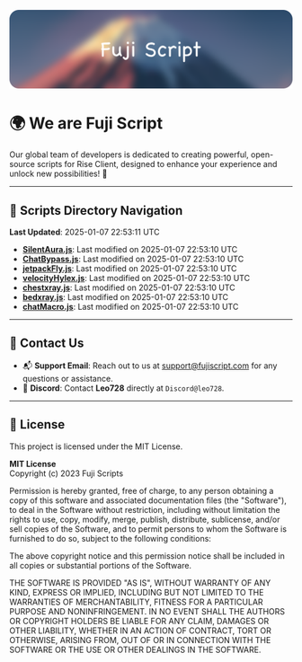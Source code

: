 ![Banner](.github/b.webp)

# 🌍 **We are Fuji Script**

Our global team of developers is dedicated to creating powerful, open-source scripts for Rise Client, designed to enhance your experience and unlock new possibilities! 🌟

---
<!-- SCRIPTS_NAVIGATION_START -->
## 📂 **Scripts Directory Navigation**

**Last Updated**: 2025-01-07 22:53:11 UTC

- **[SilentAura.js](scripts/SilentAura.js)**: Last modified on 2025-01-07 22:53:10 UTC
- **[ChatBypass.js](scripts/ChatBypass.js)**: Last modified on 2025-01-07 22:53:10 UTC
- **[jetpackFly.js](scripts/jetpackFly.js)**: Last modified on 2025-01-07 22:53:10 UTC
- **[velocityHylex.js](scripts/velocityHylex.js)**: Last modified on 2025-01-07 22:53:10 UTC
- **[chestxray.js](scripts/chestxray.js)**: Last modified on 2025-01-07 22:53:10 UTC
- **[bedxray.js](scripts/bedxray.js)**: Last modified on 2025-01-07 22:53:10 UTC
- **[chatMacro.js](scripts/chatMacro.js)**: Last modified on 2025-01-07 22:53:10 UTC

<!-- SCRIPTS_NAVIGATION_END -->

---

## 💬 **Contact Us**  
- 📬 **Support Email**: Reach out to us at [support@fujiscript.com](mailto:support@fujiscript.com) for any questions or assistance.  
- 💬 **Discord**: Contact **Leo728** directly at `Discord@leo728`.

---

## 📜 **License**

This project is licensed under the MIT License.  

**MIT License**  
Copyright (c) 2023 Fuji Scripts  

Permission is hereby granted, free of charge, to any person obtaining a copy of this software and associated documentation files (the "Software"), to deal in the Software without restriction, including without limitation the rights to use, copy, modify, merge, publish, distribute, sublicense, and/or sell copies of the Software, and to permit persons to whom the Software is furnished to do so, subject to the following conditions:  

The above copyright notice and this permission notice shall be included in all copies or substantial portions of the Software.  

THE SOFTWARE IS PROVIDED "AS IS", WITHOUT WARRANTY OF ANY KIND, EXPRESS OR IMPLIED, INCLUDING BUT NOT LIMITED TO THE WARRANTIES OF MERCHANTABILITY, FITNESS FOR A PARTICULAR PURPOSE AND NONINFRINGEMENT. IN NO EVENT SHALL THE AUTHORS OR COPYRIGHT HOLDERS BE LIABLE FOR ANY CLAIM, DAMAGES OR OTHER LIABILITY, WHETHER IN AN ACTION OF CONTRACT, TORT OR OTHERWISE, ARISING FROM, OUT OF OR IN CONNECTION WITH THE SOFTWARE OR THE USE OR OTHER DEALINGS IN THE SOFTWARE.  
